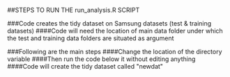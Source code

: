 ##STEPS TO RUN THE run_analysis.R SCRIPT



###Code creates the tidy dataset on Samsung datasets (test & training datasets)
####Code will need the location of main data folder under which the test and training data folders are situated as argument


###Following are the main steps
####Change the location of the directory variable 
####Then run the code below it without editing anything
####Code will create the tidy dataset called "newdat"

